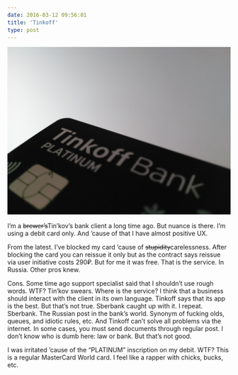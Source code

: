 ```yaml
---
date: 2016-03-12 09:56:01
title: 'Tinkoff'
type: post
---
```


![Tinkoff Black](tinkoff.jpg)

I’m a ~~brewer’s~~Tin’kov’s bank client a long time ago. But nuance is there. I’m using a debit card
only. And ’cause of that I have almost positive UX.

From the latest. I’ve blocked my card ’cause of ~~stupidity~~carelessness. After blocking the card
you can reissue it only but as the contract says reissue via user initiative costs 290₽. But for me
it was free. That is the service. In Russia. Other pros knew.

Cons. Some time ago support specialist said that I shouldn’t use rough words. WTF? Tin’kov swears.
Where is the service? I think that a business should interact with the client in its own language.
Tinkoff says that its app is the best. But that’s not true. Sberbank caught up with it. I repeat.
Sberbank. The Russian post in the bank’s world. Synonym of fucking olds, queues, and idiotic rules,
etc. And Tinkoff can’t solve all problems via the internet. In some cases, you must send documents
through regular post. I don’t know who is dumb here: law or bank. But that’s not good.

I was irritated ’cause of the “PLATINUM” inscription on my debit. WTF? This is a regular MasterCard
World card. I feel like a rapper with chicks, bucks, etc.
